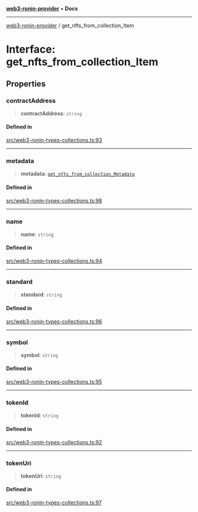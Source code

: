[**web3-ronin-provider**](../README.md) • **Docs**

***

[web3-ronin-provider](../globals.md) / get\_nfts\_from\_collection\_Item

# Interface: get\_nfts\_from\_collection\_Item

## Properties

### contractAddress

> **contractAddress**: `string`

#### Defined in

[src/web3-ronin-types-collections.ts:93](https://github.com/chuacw/web3-ronin-provider/blob/4a3e9d183c6bab0e7301d6bb6cb7346d9988c1ec/src/web3-ronin-types-collections.ts#L93)

***

### metadata

> **metadata**: [`get_nfts_from_collection_Metadata`](get_nfts_from_collection_Metadata.md)

#### Defined in

[src/web3-ronin-types-collections.ts:98](https://github.com/chuacw/web3-ronin-provider/blob/4a3e9d183c6bab0e7301d6bb6cb7346d9988c1ec/src/web3-ronin-types-collections.ts#L98)

***

### name

> **name**: `string`

#### Defined in

[src/web3-ronin-types-collections.ts:94](https://github.com/chuacw/web3-ronin-provider/blob/4a3e9d183c6bab0e7301d6bb6cb7346d9988c1ec/src/web3-ronin-types-collections.ts#L94)

***

### standard

> **standard**: `string`

#### Defined in

[src/web3-ronin-types-collections.ts:96](https://github.com/chuacw/web3-ronin-provider/blob/4a3e9d183c6bab0e7301d6bb6cb7346d9988c1ec/src/web3-ronin-types-collections.ts#L96)

***

### symbol

> **symbol**: `string`

#### Defined in

[src/web3-ronin-types-collections.ts:95](https://github.com/chuacw/web3-ronin-provider/blob/4a3e9d183c6bab0e7301d6bb6cb7346d9988c1ec/src/web3-ronin-types-collections.ts#L95)

***

### tokenId

> **tokenId**: `string`

#### Defined in

[src/web3-ronin-types-collections.ts:92](https://github.com/chuacw/web3-ronin-provider/blob/4a3e9d183c6bab0e7301d6bb6cb7346d9988c1ec/src/web3-ronin-types-collections.ts#L92)

***

### tokenUri

> **tokenUri**: `string`

#### Defined in

[src/web3-ronin-types-collections.ts:97](https://github.com/chuacw/web3-ronin-provider/blob/4a3e9d183c6bab0e7301d6bb6cb7346d9988c1ec/src/web3-ronin-types-collections.ts#L97)
